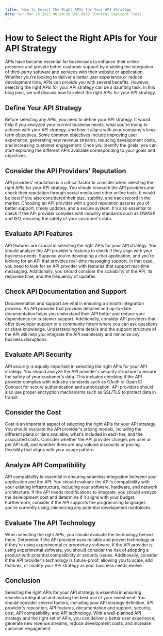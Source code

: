 ```yaml
---
title: 'How to Select the Right APIs for Your API Strategy '
date: Sun Mar 26 2023 06:18:35 GMT-0500 (Central Daylight Time)
---
```


# How to Select the Right APIs for Your API Strategy

APIs have become essential for businesses to enhance their online presence and provide better customer support by enabling the integration of third-party software and services with their website or application. Whether you're looking to deliver a better user experience or reduce development time, APIs can provide you with several benefits. However, selecting the right APIs for your API strategy can be a daunting task. In this blog post, we will discuss how to select the right APIs for your API strategy.

## Define Your API Strategy

Before selecting any APIs, you need to define your API strategy. It would help if you analyzed your current business needs, what you're trying to achieve with your API strategy, and how it aligns with your company's long-term objectives. Some common objectives include improving user experience, generating new revenue streams, reducing development costs, and increasing customer engagement. Once you identify the goals, you can start exploring the different APIs available corresponding to your goals and objectives.

## Consider the API Providers' Reputation

API providers' reputation is a critical factor to consider when selecting the right APIs for your API strategy. You should research the API providers and check their reputation through social media and other online tools. It would be best if you also considered their size, stability, and track record in the market. Choosing an API provider with a good reputation assures you of better support, timely updates, and a secure system. It's also essential to check if the API provider complies with industry standards such as OWASP and ISO, ensuring the safety of your customer's data.

## Evaluate API Features

API features are crucial in selecting the right APIs for your API strategy. You should analyze the API provider's features to check if they align with your business needs. Suppose you're developing a chat application, and you're looking for an API that provides real-time messaging support. In that case, you need to look for an API provider with features that support real-time messaging. Additionally, you should consider the scalability of the API, its response time, and the frequency of updates.

## Check API Documentation and Support

Documentation and support are vital in ensuring a smooth integration process. An API provider that provides detailed and up-to-date documentation helps you understand their API better and reduce your dependency on customer support. Additionally, consider API providers that offer developer support or a community forum where you can ask questions or share knowledge. Understanding the details and the support structure of the API will help you integrate the API seamlessly and minimize any business disruptions.

## Evaluate API Security

API security is equally important in selecting the right APIs for your API strategy. You should analyze the API provider's security structure to ensure the safety of your customer's data. This includes checking if the API provider complies with industry standards such as OAuth or Open ID Connect for secure authentication and authorization. API providers should also use proper encryption mechanisms such as SSL/TLS to protect data in transit.

## Consider the Cost

Cost is an important aspect of selecting the right APIs for your API strategy. You should evaluate the API provider's pricing models, including the different plans or tiers available, what's included in each tier, and the associated costs. Consider whether the API provider charges per user or per API call, and whether there are any volume discounts or pricing flexibility that aligns with your usage pattern.

## Analyze API Compatibility

API compatibility is essential in ensuring seamless integration between your application and the API. You should evaluate the API's compatibility with your existing infrastructure, including your software, hardware, and network architecture. If the API needs modifications to integrate, you should analyze the development cost and determine if it aligns with your budget. Furthermore, consider if the API supports the programming languages you're currently using, minimizing any potential development roadblocks.

## Evaluate The API Technology

When selecting the right APIs, you should evaluate the technology behind them. Determine if the API provider uses reliable and proven technology or if they're using experimental or proprietary software. If the API provider is using experimental software, you should consider the risk of adopting a product with potential compatibility or security issues. Additionally, consider if the API provider's technology is future-proof, allowing you to scale, add features, or modify your API strategy as your business needs evolve.

## Conclusion
Selecting the right APIs for your API strategy is essential in ensuring seamless integration and making the best use of your investment. You should consider several factors, including your API strategy definition, API provider's reputation, API features, documentation and support, security, cost, API compatibility, and API technology. With a well-planned API strategy and the right set of APIs, you can deliver a better user experience, generate new revenue streams, reduce development costs, and increase customer engagement.
